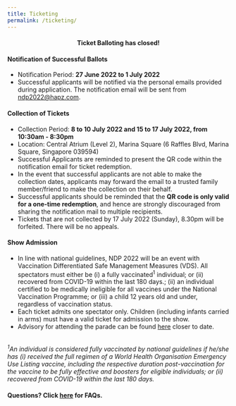 ```yaml
---
title: Ticketing
permalink: /ticketing/
---
```

<div style="text-align:center;"><h4>Ticket Balloting has closed!</h4></div>

#### Notification of Successful Ballots
* Notification Period: **27 June 2022 to 1 July 2022**
* Successful applicants will be notified via the personal emails provided during application. The notification email will be sent from [ndp2022@hapz.com](#).


#### Collection of Tickets 
* Collection Period: **8 to 10 July 2022 and 15 to 17 July 2022, from 10:30am - 8:30pm**
* Location: Central Atrium (Level 2), Marina Square (6 Raffles Blvd, Marina Square, Singapore 039594)
* Successful Applicants are reminded to present the QR code within the notification email for ticket redemption.
* In the event that successful applicants are not able to make the collection dates, applicants may forward the email to a trusted family member/friend to make the collection on their behalf. 
* Successful applicants should be reminded that the **QR code is only valid for a one-time redemption**, and hence are strongly discouraged from sharing the notification mail to multiple recipients.
* Tickets that are not collected by 17 July 2022 (Sunday), 8.30pm will be forfeited. There will be no appeals.

#### Show Admission
* In line with national guidelines, NDP 2022 will be an event with Vaccination Differentiated Safe Management Measures (VDS). All spectators must either be (i) a fully vaccinated<sup>1</sup> individual; or (ii) recovered from COVID-19 within the last 180 days.; (ii) an individual certified to be medically ineligible for all vaccines under the National Vaccination Programme; or (iii) a child 12 years old and under, regardless of vaccination status.
* Each ticket admits one spectator only. Children (including infants carried in arms) must have a valid ticket for admission to the show.
* Advisory for attending the parade can be found <a href="/ndp-at-the-float/advisories
" target="_blank">here</a> closer to date.<br><br>


*<sup>1</sup>An individual is considered fully vaccinated by national guidelines if he/she has (i) received the full regimen of a World Health Organisation Emergency Use Listing vaccine, including the respective duration post-vaccination for the vaccine to be fully effective and boosters for eligible individuals; or (ii) recovered from COVID-19 within the last 180 days.*

#### Questions? Click [here](/faq/ticketing) for FAQs.